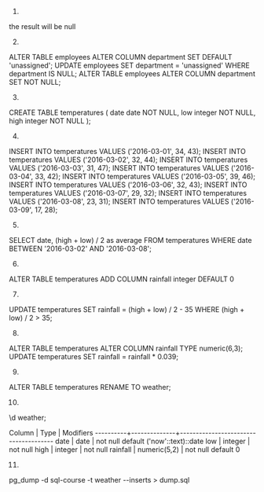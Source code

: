 1.

the result will be null

2.

ALTER TABLE employees ALTER COLUMN department SET DEFAULT 'unassigned';
UPDATE employees SET department = 'unassigned' WHERE department IS NULL;
ALTER TABLE employees ALTER COLUMN department SET NOT NULL;

3.

CREATE TABLE temperatures (
    date date NOT NULL,
    low integer NOT NULL,
    high integer NOT NULL
);

4.

INSERT INTO temperatures VALUES ('2016-03-01', 34, 43);
INSERT INTO temperatures VALUES ('2016-03-02', 32, 44);
INSERT INTO temperatures VALUES ('2016-03-03', 31, 47);
INSERT INTO temperatures VALUES ('2016-03-04', 33, 42);
INSERT INTO temperatures VALUES ('2016-03-05', 39, 46);
INSERT INTO temperatures VALUES ('2016-03-06', 32, 43);
INSERT INTO temperatures VALUES ('2016-03-07', 29, 32);
INSERT INTO temperatures VALUES ('2016-03-08', 23, 31);
INSERT INTO temperatures VALUES ('2016-03-09', 17, 28);

5.

SELECT date, (high + low) / 2 as average
  FROM temperatures
 WHERE date BETWEEN '2016-03-02' AND '2016-03-08';

6.

ALTER TABLE temperatures ADD COLUMN rainfall integer DEFAULT 0

7.

UPDATE temperatures
   SET rainfall = (high + low) / 2 - 35
 WHERE (high + low) / 2 > 35;

8.

ALTER TABLE temperatures ALTER COLUMN rainfall TYPE numeric(6,3);
UPDATE temperatures SET rainfall = rainfall * 0.039;

9.

ALTER TABLE temperatures RENAME TO weather;

10.

\d weather;

  Column  |     Type     |              Modifiers
----------+--------------+--------------------------------------
 date     | date         | not null default ('now'::text)::date
 low      | integer      | not null
 high     | integer      | not null
 rainfall | numeric(5,2) | not null default 0

11.

pg_dump -d sql-course -t weather --inserts > dump.sql
